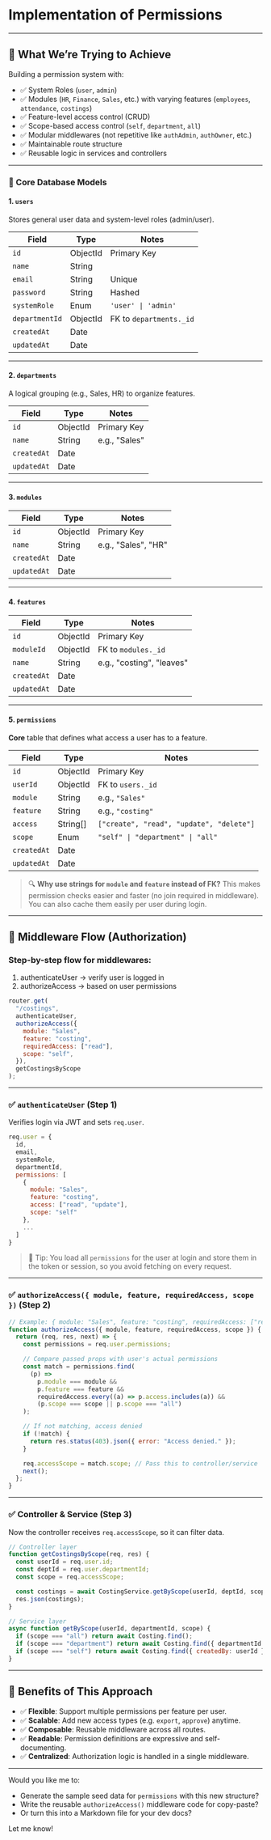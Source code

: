 # Implementation of Permissions

---

## 🧭 What We’re Trying to Achieve

Building a permission system with:

- ✅ System Roles (`user`, `admin`)
- ✅ Modules (`HR`, `Finance`, `Sales`, etc.) with varying features (`employees`, `attendance`, `costings`)
- ✅ Feature-level access control (CRUD)
- ✅ Scope-based access control (`self`, `department`, `all`)
- ✅ Modular middlewares (not repetitive like `authAdmin`, `authOwner`, etc.)
- ✅ Maintainable route structure
- ✅ Reusable logic in services and controllers

---

### 🧱 Core Database Models

#### 1. `users`

Stores general user data and system-level roles (admin/user).

| Field          | Type     | Notes                   |
| -------------- | -------- | ----------------------- |
| `id`           | ObjectId | Primary Key             |
| `name`         | String   |                         |
| `email`        | String   | Unique                  |
| `password`     | String   | Hashed                  |
| `systemRole`   | Enum     | `'user' \| 'admin'`     |
| `departmentId` | ObjectId | FK to `departments._id` |
| `createdAt`    | Date     |                         |
| `updatedAt`    | Date     |                         |

---

#### 2. `departments`

A logical grouping (e.g., Sales, HR) to organize features.

| Field       | Type     | Notes         |
| ----------- | -------- | ------------- |
| `id`        | ObjectId | Primary Key   |
| `name`      | String   | e.g., "Sales" |
| `createdAt` | Date     |               |
| `updatedAt` | Date     |               |

---

#### 3. `modules`

| Field       | Type     | Notes               |
| ----------- | -------- | ------------------- |
| `id`        | ObjectId | Primary Key         |
| `name`      | String   | e.g., "Sales", "HR" |
| `createdAt` | Date     |                     |
| `updatedAt` | Date     |                     |

---

#### 4. `features`

| Field       | Type     | Notes                     |
| ----------- | -------- | ------------------------- |
| `id`        | ObjectId | Primary Key               |
| `moduleId`  | ObjectId | FK to `modules._id`       |
| `name`      | String   | e.g., "costing", "leaves" |
| `createdAt` | Date     |                           |
| `updatedAt` | Date     |                           |

---

#### 5. `permissions`

**Core** table that defines what access a user has to a feature.

| Field       | Type      | Notes                                    |
| ----------- | --------- | ---------------------------------------- |
| `id`        | ObjectId  | Primary Key                              |
| `userId`    | ObjectId  | FK to `users._id`                        |
| `module`    | String    | e.g., `"Sales"`                          |
| `feature`   | String    | e.g., `"costing"`                        |
| `access`    | String\[] | `["create", "read", "update", "delete"]` |
| `scope`     | Enum      | `"self" \| "department" \| "all"`        |
| `createdAt` | Date      |                                          |
| `updatedAt` | Date      |                                          |

> 🔍 **Why use strings for `module` and `feature` instead of FK?**
> This makes permission checks easier and faster (no join required in middleware). You can also cache them easily per user during login.

---

## 🔐 Middleware Flow (Authorization)

### Step-by-step flow for middlewares:

1. authenticateUser -> verify user is logged in
2. authorizeAccess -> based on user permissions

```js
router.get(
  "/costings",
  authenticateUser,
  authorizeAccess({
    module: "Sales",
    feature: "costing",
    requiredAccess: ["read"],
    scope: "self",
  }),
  getCostingsByScope
);
```

---

### ✅ `authenticateUser` (Step 1)

Verifies login via JWT and sets `req.user`.

```js
req.user = {
  id,
  email,
  systemRole,
  departmentId,
  permissions: [
    {
      module: "Sales",
      feature: "costing",
      access: ["read", "update"],
      scope: "self"
    },
    ...
  ]
}
```

> 🧠 Tip: You load all `permissions` for the user at login and store them in the token or session, so you avoid fetching on every request.

---

### ✅ `authorizeAccess({ module, feature, requiredAccess, scope })` (Step 2)

```js
// Example: { module: "Sales", feature: "costing", requiredAccess: ["read"], scope: "self" }
function authorizeAccess({ module, feature, requiredAccess, scope }) {
  return (req, res, next) => {
    const permissions = req.user.permissions;

    // Compare passed props with user's actual permissions
    const match = permissions.find(
      (p) =>
        p.module === module &&
        p.feature === feature &&
        requiredAccess.every((a) => p.access.includes(a)) &&
        (p.scope === scope || p.scope === "all")
    );

    // If not matching, access denied
    if (!match) {
      return res.status(403).json({ error: "Access denied." });
    }

    req.accessScope = match.scope; // Pass this to controller/service
    next();
  };
}
```

---

### ✅ Controller & Service (Step 3)

Now the controller receives `req.accessScope`, so it can filter data.

```js
// Controller layer
function getCostingsByScope(req, res) {
  const userId = req.user.id;
  const deptId = req.user.departmentId;
  const scope = req.accessScope;

  const costings = await CostingService.getByScope(userId, deptId, scope);
  res.json(costings);
}
```

```js
// Service layer
async function getByScope(userId, departmentId, scope) {
  if (scope === "all") return await Costing.find();
  if (scope === "department") return await Costing.find({ departmentId });
  if (scope === "self") return await Costing.find({ createdBy: userId });
}
```

---

## 🧠 Benefits of This Approach

- ✅ **Flexible**: Support multiple permissions per feature per user.
- ✅ **Scalable**: Add new access types (e.g. `export`, `approve`) anytime.
- ✅ **Composable**: Reusable middleware across all routes.
- ✅ **Readable**: Permission definitions are expressive and self-documenting.
- ✅ **Centralized**: Authorization logic is handled in a single middleware.

---

Would you like me to:

- Generate the sample seed data for `permissions` with this new structure?
- Write the reusable `authorizeAccess()` middleware code for copy-paste?
- Or turn this into a Markdown file for your dev docs?

Let me know!

